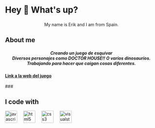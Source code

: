 <h1 align="left">Hey 👋 What's up?</h1>

###

<p align="center">My name is Erik and I am from Spain.</p>

###

<h2 align="left">About me</h2>

###

<h5 align="center">Creando un juego de esquivar<br>Diversos personajes como DOCTOR HOUSE!! O varios dinosaurios.<br>Trabajando para hacer que caigan cosas diferentes.</h5>
<h4> <a href="https://dinomisil.netlify.app/" target="_blank"> Link a la web del juego </a> </h4>
###

<h2 align="left">I code with</h2>

<div align="left">
  <img src="https://cdn.jsdelivr.net/gh/devicons/devicon/icons/javascript/javascript-original.svg" height="40" alt="javascript logo"  />
  <img width="12" />
  <img src="https://cdn.jsdelivr.net/gh/devicons/devicon/icons/html5/html5-original.svg" height="40" alt="html5 logo"  />
  <img width="12" />
  <img src="https://cdn.jsdelivr.net/gh/devicons/devicon/icons/css3/css3-original.svg" height="40" alt="css3 logo"  />
  <img width="12" />
  <img src="https://cdn.jsdelivr.net/gh/devicons/devicon/icons/visualstudio/visualstudio-plain.svg" height="40" alt="visualstudio logo"  />
</div>

###
